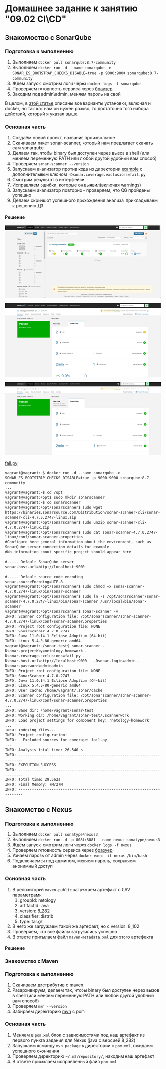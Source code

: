 # Домашнее задание к занятию "09.02 CI\CD"

## Знакомоство с SonarQube

### Подготовка к выполнению

1. Выполняем `docker pull sonarqube:8.7-community`
2. Выполняем `docker run -d --name sonarqube -e SONAR_ES_BOOTSTRAP_CHECKS_DISABLE=true -p 9000:9000 sonarqube:8.7-community`
3. Ждём запуск, смотрим логи через `docker logs -f sonarqube`
4. Проверяем готовность сервиса через [браузер](http://localhost:9000)
5. Заходим под admin\admin, меняем пароль на свой

В целом, в [этой статье](https://docs.sonarqube.org/latest/setup/install-server/) описаны все варианты установки, включая и docker, но так как нам он нужен разово, то достаточно того набора действий, который я указал выше.

### Основная часть

1. Создаём новый проект, название произвольное
2. Скачиваем пакет sonar-scanner, который нам предлагает скачать сам sonarqube
3. Делаем так, чтобы binary был доступен через вызов в shell (или меняем переменную PATH или любой другой удобный вам способ)
4. Проверяем `sonar-scanner --version`
5. Запускаем анализатор против кода из директории [example](https://github.com/netology-code/mnt-homeworks/tree/master/09-ci-02-cicd/example) с дополнительным ключом `-Dsonar.coverage.exclusions=fail.py`
6. Смотрим результат в интерфейсе
7. Исправляем ошибки, которые он выявил(включая warnings)
8. Запускаем анализатор повторно - проверяем, что QG пройдены успешно
9. Делаем скриншот успешного прохождения анализа, прикладываем к решению ДЗ

#### Решение
<p align="center">
  <img src="./img/fail_py_bug.png">
</p>

<p align="center">
  <img src="./img/fail_py_bug_1.png">
</p>

<p align="center">
  <img src="./img/fail_py_good.png">
</p>

[fail.py](./src/fail.py)

```
vagrant@vagrant:~$ docker run -d --name sonarqube -e SONAR_ES_BOOTSTRAP_CHECKS_DISABLE=true -p 9000:9000 sonarqube:8.7-community
...
vagrant@vagrant:~$ cd /opt
vagrant@vagrant:/opt$ sudo mkdir sonarscanner
vagrant@vagrant:~$ cd sonarscanner
vagrant@vagrant:/opt/sonarscanner$ sudo wget https://binaries.sonarsource.com/Distribution/sonar-scanner-cli/sonar-scanner-cli-4.7.0.2747-linux.zip
vagrant@vagrant:/opt/sonarscanner$ sudo unzip sonar-scanner-cli-4.7.0.2747-linux.zip
vagrant@vagrant:/opt/sonarscanner$ sudo cat sonar-scanner-4.7.0.2747-linux/conf/sonar-scanner.properties
#Configure here general information about the environment, such as SonarQube server connection details for example
#No information about specific project should appear here

#----- Default SonarQube server
sonar.host.url=http://localhost:9000

#----- Default source code encoding
sonar.sourceEncoding=UTF-8
vagrant@vagrant:/opt/sonarscanner$ sudo chmod +x sonar-scanner-4.7.0.2747-linux/bin/sonar-scanner
vagrant@vagrant:/opt/sonarscanner$ sudo ln -s /opt/sonarscanner/sonar-scanner-4.7.0.2747-linux/bin/sonar-scanner /usr/local/bin/sonar-scanner
vagrant@vagrant:/opt/sonarscanner$ sonar-scanner -v
INFO: Scanner configuration file: /opt/sonarscanner/sonar-scanner-4.7.0.2747-linux/conf/sonar-scanner.properties
INFO: Project root configuration file: NONE
INFO: SonarScanner 4.7.0.2747
INFO: Java 11.0.14.1 Eclipse Adoptium (64-bit)
INFO: Linux 5.4.0-80-generic amd64
vagrant@vagrant:~/sonar-test$ sonar-scanner -Dsonar.projectKey=netology-homework -Dsonar.coverage.exclusions=fail.py -Dsonar.host.url=http://localhost:9000   -Dsonar.login=admin -Dsonar.password=adminadmin
INFO: Project root configuration file: NONE
INFO: SonarScanner 4.7.0.2747
INFO: Java 11.0.14.1 Eclipse Adoptium (64-bit)
INFO: Linux 5.4.0-80-generic amd64
INFO: User cache: /home/vagrant/.sonar/cache
INFO: Scanner configuration file: /opt/sonarscanner/sonar-scanner-4.7.0.2747-linux/conf/sonar-scanner.properties
...
INFO: Base dir: /home/vagrant/sonar-test
INFO: Working dir: /home/vagrant/sonar-test/.scannerwork
INFO: Load project settings for component key: 'netology-homework'
...
INFO: Indexing files...
INFO: Project configuration:
INFO:   Excluded sources for coverage: fail.py
...
INFO: Analysis total time: 26.540 s
INFO: ------------------------------------------------------------------------
INFO: EXECUTION SUCCESS
INFO: ------------------------------------------------------------------------
INFO: Total time: 29.562s
INFO: Final Memory: 7M/27M
INFO: ------------------------------------------------------------------------
```

## Знакомство с Nexus

### Подготовка к выполнению

1. Выполняем `docker pull sonatype/nexus3`
2. Выполняем `docker run -d -p 8081:8081 --name nexus sonatype/nexus3`
3. Ждём запуск, смотрим логи через `docker logs -f nexus`
4. Проверяем готовность сервиса через [бразуер](http://localhost:8081)
5. Узнаём пароль от admin через `docker exec -it nexus /bin/bash`
6. Подключаемся под админом, меняем пароль, сохраняем анонимный доступ

### Основная часть

1. В репозиторий `maven-public` загружаем артефакт с GAV параметрами:
   1. groupId: netology
   2. artifactId: java
   3. version: 8_282
   4. classifier: distrib
   5. type: tar.gz
2. В него же загружаем такой же артефакт, но с version: 8_102
3. Проверяем, что все файлы загрузились успешно
4. В ответе присылаем файл `maven-metadata.xml` для этого артефекта

#### Решение


### Знакомство с Maven

### Подготовка к выполнению

1. Скачиваем дистрибутив с [maven](https://maven.apache.org/download.cgi)
2. Разархивируем, делаем так, чтобы binary был доступен через вызов в shell (или меняем переменную PATH или любой другой удобный вам способ)
3. Проверяем `mvn --version`
4. Забираем директорию [mvn](./mvn) с pom

### Основная часть

1. Меняем в `pom.xml` блок с зависимостями под наш артефакт из первого пункта задания для Nexus (java с версией 8_282)
2. Запускаем команду `mvn package` в директории с `pom.xml`, ожидаем успешного окончания
3. Проверяем директорию `~/.m2/repository/`, находим наш артефакт
4. В ответе присылаем исправленный файл `pom.xml`
